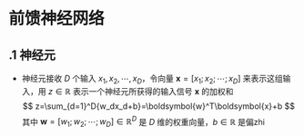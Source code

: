 # 前馈神经网络
## .1 神经元
- 神经元接收 $D$ 个输入 $x_1,x_2,\cdots,x_D$，令向量 $\boldsymbol{x}=\left[ x_1;x_2;\cdots ;x_D \right]$ 来表示这组输入，用 $z\in \mathbb{R}$ 表示一个神经元所获得的输入信号 $\boldsymbol x$ 的加权和
$$
z=\sum_{d=1}^D{w_dx_d+b}=\boldsymbol{w}^T\boldsymbol{x}+b
$$
其中 $\boldsymbol{w}=\left[ w_1;w_2;\cdots ;w_D \right] \in \mathbb{R} ^D$ 是 $D$ 维的权重向量，$b \in \mathbb {R}$ 是偏zhi

